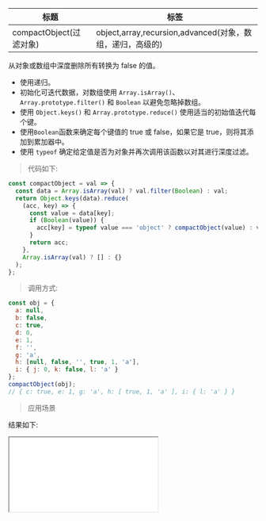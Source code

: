 | 标题                    | 标签                                                      |
| ----------------------- | --------------------------------------------------------- |
| compactObject(过滤对象) | object,array,recursion,advanced(对象，数组，递归，高级的) |

从对象或数组中深度删除所有转换为 false 的值。

- 使用递归。
- 初始化可迭代数据，对数组使用 `Array.isArray()`、`Array.prototype.filter()` 和 `Boolean` 以避免忽略掉数组。
- 使用 `Object.keys()` 和 `Array.prototype.reduce()` 使用适当的初始值迭代每个键。
- 使用`Boolean`函数来确定每个键值的 true 或 false，如果它是 true，则将其添加到累加器中。
- 使用 `typeof` 确定给定值是否为对象并再次调用该函数以对其进行深度过滤。

> 代码如下:

```js
const compactObject = val => {
  const data = Array.isArray(val) ? val.filter(Boolean) : val;
  return Object.keys(data).reduce(
    (acc, key) => {
      const value = data[key];
      if (Boolean(value)) {
        acc[key] = typeof value === 'object' ? compactObject(value) : value;
      }
      return acc;
    },
    Array.isArray(val) ? [] : {}
  );
};
```

> 调用方式:

```js
const obj = {
  a: null,
  b: false,
  c: true,
  d: 0,
  e: 1,
  f: '',
  g: 'a',
  h: [null, false, '', true, 1, 'a'],
  i: { j: 0, k: false, l: 'a' }
};
compactObject(obj);
// { c: true, e: 1, g: 'a', h: [ true, 1, 'a' ], i: { l: 'a' } }
```

> 应用场景

<div class="code-editor" data-url="codes/javascript/html/compactObject.html" data-language="html"></div>

结果如下:

<iframe src="codes/javascript/html/compactObject.html"></iframe>
